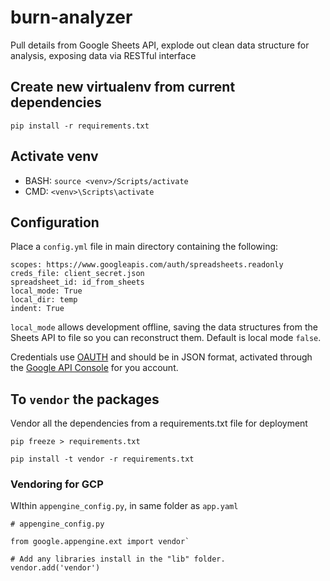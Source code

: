# burn-analyzer

Pull details from Google Sheets API, explode out clean data structure for analysis, exposing data via RESTful interface

## Create new virtualenv from current dependencies

`pip install -r requirements.txt`

## Activate venv

* BASH: `source <venv>/Scripts/activate`
* CMD: `<venv>\Scripts\activate`

## Configuration

Place a `config.yml` file in main directory containing the following:

```
scopes: https://www.googleapis.com/auth/spreadsheets.readonly
creds_file: client_secret.json
spreadsheet_id: id_from_sheets
local_mode: True
local_dir: temp
indent: True
```

`local_mode` allows development offline, saving the data structures from the Sheets API to file so you can reconstruct them. Default is local mode `false`.

Credentials use [OAUTH](https://developers.google.com/identity/protocols/OAuth2) and should be in JSON format, activated through the [Google API Console](https://console.developers.google.com/) for you account.

## To `vendor` the packages

Vendor all the dependencies from a requirements.txt file for deployment

`pip freeze > requirements.txt`

`pip install -t vendor -r requirements.txt`

### Vendoring for GCP

WIthin `appengine_config.py`, in same folder as `app.yaml`

```
# appengine_config.py

from google.appengine.ext import vendor`

# Add any libraries install in the "lib" folder.
vendor.add('vendor')
```
